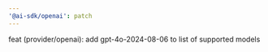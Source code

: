 ```yaml
---
'@ai-sdk/openai': patch
---
```


feat (provider/openai): add gpt-4o-2024-08-06 to list of supported models
